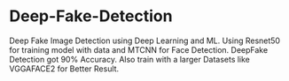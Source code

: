 # Deep-Fake-Detection
Deep Fake Image Detection using Deep Learning and ML.
Using Resnet50 for training model with data and MTCNN for Face Detection.
DeepFake Detection got 90% Accuracy.
Also train with a larger Datasets like VGGAFACE2  for Better Result.

